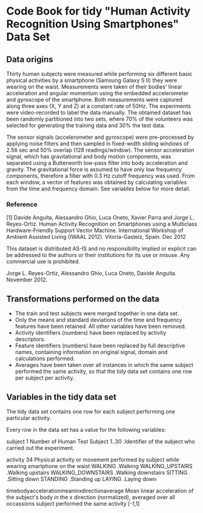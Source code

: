 # Code Book for tidy "Human Activity Recognition Using Smartphones" Data Set

## Data origins
Thirty human subjects were measured while performing six different basic physical activities by a smartphone (Samsung Galaxy S II) they were wearing on the waist. Measurements were taken of their bodies' linear acceleration and angular momentum using the embedded accelerometer and gyroscope of the smartphone. Both measurements were captured along three axes (X, Y and Z) at a constant rate of 50Hz. The experiments were video-recorded to label the data manually. The obtained dataset has been randomly partitioned into two sets, where 70% of the volunteers was selected for generating the training data and 30% the test data.

The sensor signals (accelerometer and gyroscope) were pre-processed by applying noise filters and then sampled in fixed-width sliding windows of 2.56 sec and 50% overlap (128 readings/window). The sensor acceleration signal, which has gravitational and body motion components, was separated using a Butterworth low-pass filter into body acceleration and gravity. The gravitational force is assumed to have only low frequency components, therefore a filter with 0.3 Hz cutoff frequency was used. From each window, a vector of features was obtained by calculating variables from the time and frequency domain. See variables below for more detail.

### Reference
[1] Davide Anguita, Alessandro Ghio, Luca Oneto, Xavier Parra and Jorge L. Reyes-Ortiz. Human Activity Recognition on Smartphones using a Multiclass Hardware-Friendly Support Vector Machine. International Workshop of Ambient Assisted Living (IWAAL 2012). Vitoria-Gasteiz, Spain. Dec 2012

This dataset is distributed AS-IS and no responsibility implied or explicit can be addressed to the authors or their institutions for its use or misuse. Any commercial use is prohibited.

Jorge L. Reyes-Ortiz, Alessandro Ghio, Luca Oneto, Davide Anguita. November 2012.


## Transformations performed on the data

* The train and test subjects were merged together in one data set.
* Only the means and standard deviations of the time and frequency features have been retained. All other variables have been removed.
* Activity identifiers (numbers) have been replaced by activity descriptors.
* Feature identifiers (numbers) have been replaced by full descriptive names, containing information on original signal, domain and calculations performed.
* Averages have been taken over all instances in which the same subject performed the same activity, so that the tidy data set contains one row per subject per activity.

## Variables in the tidy data set

The tidy data set contains one row for each subject performing one particular activity.

Every row in the data set has a value for the following variables:

subject 1
        Number of Human Test Subject
        1..30 .Identifier of the subject who carried out the experiment.
        
activity 34
        Physical activity or movement performed by subject while wearing smartphone on the waist
        WALKING .Walking
        WALKING_UPSTAIRS  .Walking upstairs
        WALKING_DOWNSTAIRS  .Walking downstairs
        SITTING .Sitting down
        STANDING  .Standing up
        LAYING  .Laying down
        
timebodyaccelerationmeaninxdirectionaverage 
        Mean linear acceleration of the subject's body in the x direction (normalized), averaged over all occassions subject performed the same activity
        [-1,1]
        
